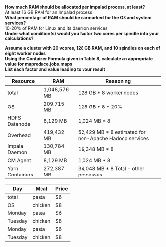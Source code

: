 <strong>How much RAM should be allocated per impalad process, at least?</strong>  
At least 16 GB RAM for an Impalad process  
<strong>What percentage of RAM should be earmarked for the OS and system services?</strong>  
10-20% of RAM for Linux and its daemon services  
<strong>Under what condition(s) would you factor two cores per spindle into your calculations?</strong>  

<strong>Assume a cluster with 20 vcores, 128 GB RAM, and 10 spindles on each of eight worker nodes</strong>  
<strong>Using the Container Formula given in Table 8, calculate an appropriate value for mapreduce.jobs.maps</strong>  
<strong>List each factor and value leading to your result</strong>  


|Resource        |  RAM         |    Reasoning                                           |
| ---------------|--------------|--------------------------------------------------------|
|total           | 1,048,576 MB |     128 GB * 8 worker nodes                            |  
|OS              |   209,715 MB |     128 GB * 8 * 20%                                   |  
|HDFS Datanode   |     8,129 MB |   1,024 MB * 8                                         |
|Overhead        |   419,432 MB |  52,429 MB * 8 estimated for non-Apache Hadoop services|  
|Impala Daemon   |   130,784 MB |  16,348 MB * 8                                         |
|CM Agent        |     8,129 MB |   1,024 MB * 8                                         |  
|Yarn Containers |   272,387 MB |  34,048 MB * 8 Total - other processes                 |  

| Day     | Meal    | Price |
| --------|---------|-------|
| total   | pasta   | $6    |
| OS      | chicken | $8    |
| Monday  | pasta   | $6    |
| Tuesday | chicken | $8    |
| Monday  | pasta   | $6    |
| Tuesday | chicken | $8    |
